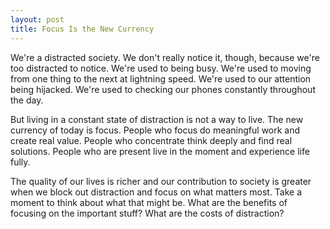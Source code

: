 ```yaml
---
layout: post
title: Focus Is the New Currency
---
```


We're a distracted society. We don't really notice it, though, because we're too distracted to notice. We're used to being busy. We're used to moving from one thing to the next at lightning speed. We're used to our attention being hijacked. We're used to checking our phones constantly throughout the day.

But living in a constant state of distraction is not a way to live. The new currency of today is focus. People who focus do meaningful work and create real value. People who concentrate think deeply and find real solutions. People who are present live in the moment and experience life fully.

The quality of our lives is richer and our contribution to society is greater when we block out distraction and focus on what matters most. Take a moment to think about what that might be. What are the benefits of focusing on the important stuff? What are the costs of distraction?